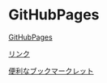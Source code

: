 # GitHubPages

[GitHubPages](https://mike-ayumu.github.io/)

[リンク](https://mike-ayumu.github.io/link)

[便利なブックマークレット](https://mike-ayumu.github.io/bookmarklet)
